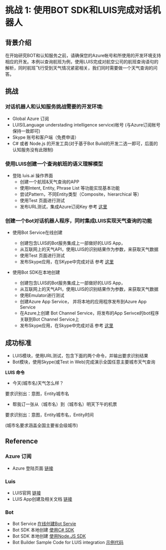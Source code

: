 # 挑战 1: 使用BOT SDK和LUIS完成对话机器人
## 背景介绍

在开始研究BOT和认知服务之前，请确保您的Azure帐号和所使用的开发环境支持相应的开发。本例以查询航班为例，使用LUIS完成对航空公司的航班查询语句的解析，同时航班飞行受到天气情况紧密相关，我们同时需要做一个天气查询的问答。

## 挑战

### 对话机器人和认知服务挑战需要的开发环境:

*	Global Azure 订阅
* LUIS(Language understading intelligence service)帐号 (与Azure订阅帐号保持一致即可)
* Skype 账号和客户端（免费申请）
*	C# 或者 Node.js 的开发工具(对于基于Bot Build的开发二选一即可，后面的认知服务没有此限制)

### 使用LUIS创建一个查询航班的语义理解模型

* 登陆 luis.ai 操作界面
    * 创建一个航班&天气查询的APP
    * 使用Intent, Entity, Phrase List 等功能实现基本功能
    * 尝试Pattern，不同Entity类型（Composite，hierarchical 等）
    * 使用Test 页面进行测试
    * 发布URL测试，集成Azure订阅Key
  参考 [这里](#luis)


### 创建一个Bot对话机器人程序，同时集成LUIS实现天气查询的功能


* 使用Bot Service在线创建
    * 创建包含LUIS的Bot服务集成上一部做好的LUIS App，
    * 从互联网上的天气API，使用LUIS的识别结果作为参数，来获取天气数据
    * 使用Test 页面进行测试
    * 发布Skype应用，在SKype中完成对话
  参考 [这里](#bot)

* 使用Bot SDK在本地创建
    * 创建包含LUIS的Bot服务集成上一部做好的LUIS App，
    * 从互联网上的天气API，使用LUIS的识别结果作为参数，来获取天气数据
    * 使用Emulator进行测试
    * 创建Azure App Service， 并将本地的应用程序发布到Azure App Service
    * 在Azure上创建 Bot Channel Service，将发布的App Serivce的bot程序关联到Bot Channel Service上
    * 发布Skype应用，在Skype中完成对话
  参考 [这里](#bot)

## 成功标准

* LUIS模块，使用URL测试，包含下面的两个命令，并输出要求识别结果
* Bot模块，使用Skype(或Test in Web)完成演示全国任意主要城市天气查询

**LUIS 命令**

* 今天(城市名)天气怎么样？

要求识别出：意图，Entity城市名

* 帮我订一张从（城市名）到（城市名）明天下午的机票

要求识别出：意图，Entity城市名，Entity时间

(城市名要求涵盖全国主要省会级城市)



## Reference

### Azure 订阅

* Azure 登陆页面 <a href="https://portal.azure.com" target="_blank">链接</a>

### Luis
* LUIS官网 <a href="https://www.luis.ai/home" target="_blank">链接</a>
* LUIS App创建及相关文档 <a href="https://docs.microsoft.com/en-us/azure/cognitive-services/LUIS/luis-how-to-add-intents" target="_blank">链接</a>


### Bot

* Bot Service <a href="https://docs.microsoft.com/en-us/azure/bot-service/bot-service-quickstart?view=azure-bot-service-3.0" target="_blank">在线创建Bot Servie</a>
* Bot SDK 本地创建 <a href="https://docs.microsoft.com/en-us/azure/bot-service/dotnet/bot-builder-dotnet-quickstart?view=azure-bot-service-3.0" target="_blank">使用C# SDK</a>
* Bot SDK 本地创建 <a href="https://docs.microsoft.com/en-us/azure/bot-service/nodejs/bot-builder-nodejs-quickstart?view=azure-bot-service-3.0" target="_blank">使用Node.JS SDK</a>
* Bot Builder Sample Code for LUIS integration <a href="https://github.com/Microsoft/BotBuilder-Samples" target="_blank">示例代码</a>


